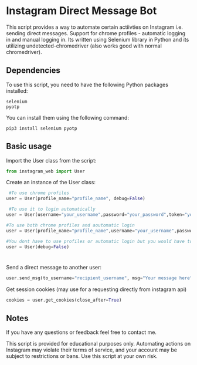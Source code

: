 # Instagram Direct Message Bot

This script provides a way to automate certain actiivties on Instagram i.e. sending direct messages.
Support for chrome profiles - automatic logging in and manual logging in.
Its written using Selenium library in Python and its utilizing undetected-chromedriver (also works good with normal chromedriver). 

## Dependencies

To use this script, you need to have the following Python packages installed:

    selenium
    pyotp

You can install them using the following command:

    pip3 install selenium pyotp

## Basic usage

Import the User class from the script:
````py
from instagram_web import User
````

Create an instance of the User class:

````py
 #To use chrome profiles
user = User(profile_name="profile_name", debug=False)                                                      

 #To use it to login automatically
user = User(username="your_username",password="your_password",token="your_2fa_token(optional)", debug=False)   

#To use both chrome profiles and aoutomatic login  
user = User(profile_name="profile_name",username="your_username",password="your_password",token="your_2fa_token(optional)", debug=False)

#You dont have to use profiles or automatic login but you would have to login every time by yourself
user = User(debug=False)    
````


#
Send a direct message to another user:
```py
user.send_msg(to_username="recipient_username", msg="Your message here")
````



Get session cookies (may use for a requesting directly from instagram api)
````py
cookies = user.get_cookies(close_after=True)
````

## Notes
If you have any questions or feedback feel free to contact me.

This script is provided for educational purposes only. Automating actions on Instagram may violate their terms of service, and your account may be subject to restrictions or bans. Use this script at your own risk.



